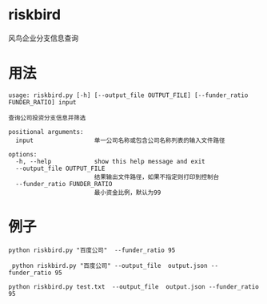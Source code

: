 # riskbird
风鸟企业分支信息查询

# 用法
```
usage: riskbird.py [-h] [--output_file OUTPUT_FILE] [--funder_ratio FUNDER_RATIO] input

查询公司投资分支信息并筛选

positional arguments:
  input                 单一公司名称或包含公司名称列表的输入文件路径

options:
  -h, --help            show this help message and exit
  --output_file OUTPUT_FILE
                        结果输出文件路径，如果不指定则打印到控制台
  --funder_ratio FUNDER_RATIO
                        最小资金比例，默认为99
```

# 例子
`python riskbird.py "百度公司"  --funder_ratio 95` 

` python riskbird.py "百度公司" --output_file  output.json --funder_ratio 95` 

`python riskbird.py test.txt  --output_file  output.json --funder_ratio 95` 

